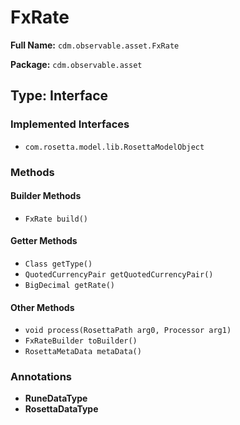 # FxRate

**Full Name:** `cdm.observable.asset.FxRate`

**Package:** `cdm.observable.asset`

## Type: Interface

### Implemented Interfaces

- `com.rosetta.model.lib.RosettaModelObject`

### Methods

#### Builder Methods

- `FxRate build()`

#### Getter Methods

- `Class getType()`
- `QuotedCurrencyPair getQuotedCurrencyPair()`
- `BigDecimal getRate()`

#### Other Methods

- `void process(RosettaPath arg0, Processor arg1)`
- `FxRateBuilder toBuilder()`
- `RosettaMetaData metaData()`

### Annotations

- **RuneDataType**
- **RosettaDataType**


